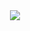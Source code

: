 <div align="center" >
 <a href="https://discord.com/users/406416295349714944" title="Discord Profile"><img src="https://lanyard-profile-readme.vercel.app/api/406416295349714944?&borderRadius=5px"> 
</div>
